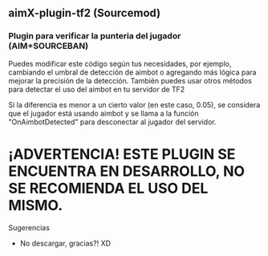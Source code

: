 ## aimX-plugin-tf2 (Sourcemod)


### Plugin para verificar la punteria del jugador (AIM+SOURCEBAN)


Puedes modificar este código según tus necesidades, por ejemplo, cambiando el umbral de detección de aimbot o agregando más lógica para mejorar la precisión de la detección. También puedes usar otros métodos para detectar el uso del aimbot en tu servidor de TF2


Si la diferencia es menor a un cierto valor (en este caso, 0.05), se considera que el jugador está usando aimbot y se llama a la función "OnAimbotDetected" para desconectar al jugador del servidor.




# ¡ADVERTENCIA! ESTE PLUGIN SE ENCUENTRA EN DESARROLLO, NO SE RECOMIENDA EL USO DEL MISMO.

Sugerencias

- No descargar, gracias?! XD
